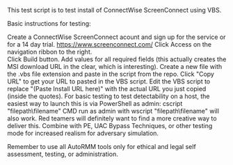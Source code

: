 This test script is to test install of ConnectWise ScreenConnect using VBS.

Basic instructions for testing:

Create a ConnectWise ScreenConnect acount and sign up for the service or for a 14 day trial.
https://www.screenconnect.com/
Click Access on the navigation ribbon to the right.  
Click Build button.
Add values for all required fields (this actually creates the MSI download URL in the clear, which is interesting).
Create a new file with the .vbs file extension and paste in the script from the repo.
Click "Copy URL" to get your URL to pasted in the VBS script.
Edit the VBS script to replace "(Paste Install URL here)" with the actual URL you just copied (inside the quotes).
For basic testing to test detectability on a host, the easiest way to launch this is via PowerShell as admin: cscript "filepath\filename"
CMD run as admin with wscript "filepath\filename" will also work. 
Red teamers will definitely want to find a more creative way to deliver this.
Combine with PE, UAC Bypass Techniques, or other testing mode for increased realism for adversary simulation. 

Remember to use all AutoRMM tools only for ethical and legal self assessment, testing, or administration.
